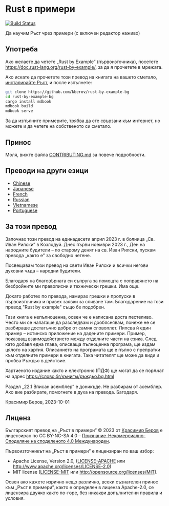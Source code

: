 # Rust в примери

[![Build Status][travis-badge]][travis-repo]

[travis-badge]: https://travis-ci.com/rust-lang/rust-by-example.svg?branch=master
[travis-repo]: https://travis-ci.com/rust-lang/rust-by-example

Да научим Ръст чрез примери (с включен редактор наживо)

## Употреба

Ако желаете да четете „Rust by Example” (първоизточника), посетете
<https://doc.rust-lang.org/rust-by-example/>, за да я прочетете в мрежата.

Ако искате да прочетете този превод на книгата на вашето сметало,
[инсталирайте Ръст], и после изпълнете:

```bash
git clone https://github.com/kberov/rust-by-example-bg
cd rust-by-example-bg
cargo install mdbook
mdbook build
mdbook serve
```

[инсталирайте Ръст]: https://www.rust-lang.org/tools/install

За да изпълните примерите, трябва да сте свързани към интернет, но можете и да
четете на собственoто си сметало.

## Принос

Моля, вижте файла [CONTRIBUTING.md] за повече подробности.

[CONTRIBUTING.md]: https://github.com/kberov/rust-by-example-bg/blob/master/CONTRIBUTING.md

## Преводи на други езици

* [Chinese](https://github.com/rust-lang-cn/rust-by-example-cn)
* [Japanese](https://github.com/rust-lang-ja/rust-by-example-ja)
* [French](https://github.com/Songbird0/FR_RBE)
* [Russian](https://github.com/ruRust/rust-by-example)
* [Vietnamese](https://github.com/EyesCrypto-Insights/rust-by-example-vn)
* [Portuguese](https://github.com/nazarepiedady/rust-com-exemplos)

## За този превод

Започнах този превод на единадесети април 2023 г. в болница „Св. Иван Рилски” в
Козлодуй. Днес първи ноември 2023 г., Ден на народните будители – по старому
денят на св. Иван Рилски, пускам превода „както е” за свободно четене.

Посвещавам този превод на свети Иван Рилски и всички негови духовни чѧда –
народни будители.

Благодаря на благовѣрната си съпруга за помощта с поправянето на безбройните ми
правописни и технически грешки. Има още.

Докато работех по превода, намирах грешки и пропуски в първоизточника и правех
заявки за сливане там. Благодарение на този превод "Rust by example" също бе
подобрен.

Тази книга е непълноценна, освен че е написана доста пестеливо. Често ми се
налагаше да разследвам и дообяснявам, понеже не се разбираше достатъчно добре
от самия словоплет. Липсва ѝ един пример – истинско приложение на дадените
примери. Пример, показващ взаимодействието между отделните части на езика. След
като добавя една глава, описваща пълноценна програма, ще издам цялото на хартия.
Описанието на програмата ще е пълно с препратки към отделните примери в
книгата. Така читателят ще може да види и пробва Ръждьо в действие.

Хартиеното издание както и електронно (ПДФ) ще могат да се порѫчат на адрес
https://слово.бг/кънигꙑ/ръждьо.bg.html

Раздел „22.1 Вписан асемблер” е доникъде. Не разбирам от асемблер. Ако вие
разбирате, помогнете в духа на превода. Багодаря.

Красимир Беров, 2023-10-01

## Лиценз

Българският превод на „Ръст в примери“ © 2023 от [Красимир Беров](https://github.com/kberov)
е лицензиран по CC BY-NC-SA 4.0 – [Признание-Некомерсиално-Споделяне на споделеното 4.0
Международен](https://creativecommons.org/licenses/by-nc-sa/4.0/deed.bg).

Първоизточникът на „Ръст в примери” е лицензиран по ваш избор:

* Apache License, Version 2.0, ([LICENSE-APACHE](LICENSE-APACHE) или
  <http://www.apache.org/licenses/LICENSE-2.0>)
* MIT license ([LICENSE-MIT](LICENSE-MIT) или
  <http://opensource.org/licenses/MIT>).

Освен ако кажете изрично нещо различно, всеки съзнателен принос към
„Ръст в примери”, както е определен в лиценза Apache-2.0, се лицензира двуяко
както по-горе, без никакви допълнителни правила и условия.

